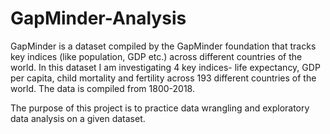 # GapMinder-Analysis
GapMinder is a dataset compiled by the GapMinder foundation that tracks key indices (like population, GDP etc.) across different countries of the world. In this dataset I am investigating 4 key indices- life expectancy, GDP per capita, child mortality and fertility across 193 different countries of the world. The data is compiled from 1800-2018.

The purpose of this project is to practice data wrangling and exploratory data analysis on a given dataset.
